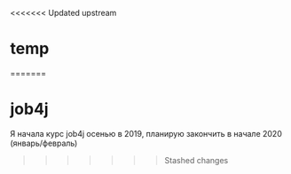 <<<<<<< Updated upstream
# temp
=======
# job4j 
Я начала курс job4j осенью в 2019, планирую закончить в начале 2020 (январь/февраль)
>>>>>>> Stashed changes
